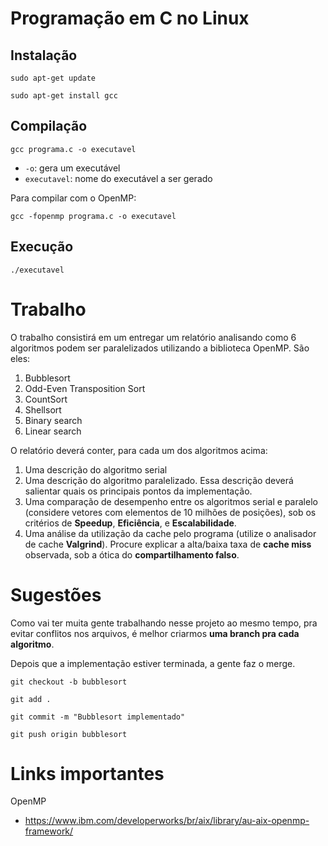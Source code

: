 # Programação em C no Linux

## Instalação

`sudo apt-get update`

`sudo apt-get install gcc`

## Compilação

`gcc programa.c -o executavel`

- `-o`: gera um executável
- `executavel`: nome do executável a ser gerado

Para compilar com o OpenMP:

`gcc -fopenmp programa.c -o executavel`

## Execução

`./executavel`

# Trabalho

O trabalho consistirá em um entregar um relatório analisando como 6 algoritmos podem ser
paralelizados utilizando a biblioteca OpenMP. São eles:

1. Bubblesort
2. Odd-Even Transposition Sort
3. CountSort
4. Shellsort
5. Binary search
6. Linear search

O relatório deverá conter, para cada um dos algoritmos acima:

1. Uma descrição do algoritmo serial
2. Uma descrição do algoritmo paralelizado. Essa descrição deverá salientar quais os
principais pontos da implementação.
3. Uma comparação de desempenho entre os algoritmos serial e paralelo (considere
vetores com elementos de 10 milhões de posições), sob os critérios de **Speedup**,
**Eficiência**, e **Escalabilidade**.
4. Uma análise da utilização da cache pelo programa (utilize o analisador de cache
**Valgrind**). Procure explicar a alta/baixa taxa de **cache miss** observada, sob a ótica do
**compartilhamento falso**.

# Sugestões

Como vai ter muita gente trabalhando nesse projeto ao mesmo tempo, pra evitar conflitos nos arquivos, é melhor criarmos **uma branch pra cada algoritmo**.

Depois que a implementação estiver terminada, a gente faz o merge.

`git checkout -b bubblesort`

`git add .`

`git commit -m "Bubblesort implementado"`

`git push origin bubblesort`


# Links importantes

OpenMP
* https://www.ibm.com/developerworks/br/aix/library/au-aix-openmp-framework/